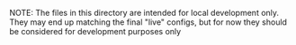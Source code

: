 NOTE: The files in this directory are intended for local development only. They may end up matching the final "live" configs, but for now they should be considered for development purposes only
